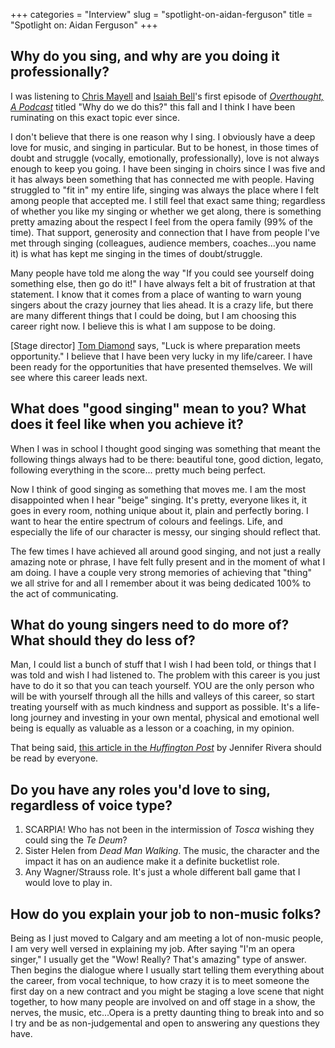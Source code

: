 +++
categories = "Interview"
slug = "spotlight-on-aidan-ferguson"
title = "Spotlight on: Aidan Ferguson"
+++

## Why do you sing, and why are you doing it professionally?

I was listening to [Chris Mayell](/chris-mayell-the-opera-career/) and [Isaiah Bell](/on-the-ego/)'s first episode of [*Overthought, A Podcast*](http://www.overthoughtpodcast.com/) titled "Why do we do this?" this fall and I think I have been ruminating on this exact topic ever since.  

I don't believe that there is one reason why I sing. I obviously have a deep love for music, and singing in particular. But to be honest, in those times of doubt and struggle (vocally, emotionally, professionally), love is not always enough to keep you going. I have been singing in choirs since I was five and it has always been something that has connected me with people. Having struggled to "fit in" my entire life, singing was always the place where I felt among people that accepted me. I still feel that exact same thing; regardless of whether you like my singing or whether we get along, there is something pretty amazing about the respect I feel from the opera family (99% of the time). That support, generosity and connection that I have from people I've met through singing (colleagues, audience members, coaches...you name it) is what has kept me singing in the times of doubt/struggle.   

Many people have told me along the way "If you could see yourself doing something else, then go do it!" I have always felt a bit of frustration at that statement.  I know that it comes from a place of wanting to warn young singers about the crazy journey that lies ahead.  It is a crazy life, but there are many different things that I could be doing, but I am choosing this career right now. I believe this is what I am suppose to be doing. 

[Stage director] [Tom Diamond](/tom-diamond-on-directing-opera/) says, "Luck is where preparation meets opportunity." I believe that I have been very lucky in my life/career. I have been ready for the opportunities that have presented themselves.  We will see where this career leads next. 

## What does "good singing" mean to you? What does it feel like when you achieve it?

When I was in school I thought good singing was something that meant the following things always had to be there: beautiful tone, good diction, legato, following everything in the score... pretty much being perfect.  

Now I think of good singing as something that moves me. I am the most disappointed when I hear "beige" singing. It's pretty, everyone likes it, it goes in every room, nothing unique about it, plain and perfectly boring. I want to hear the entire spectrum of colours and feelings. Life, and especially the life of our character is messy, our singing should reflect that. 

The few times I have achieved all around good singing, and not just a really amazing note or phrase, I have felt fully present and in the moment of what I am doing. I have a couple very strong memories of achieving that "thing" we all strive for and all I remember about it was being dedicated 100% to the act of communicating.

## What do young singers need to do more of? What should they do less of?

Man, I could list a bunch of stuff that I wish I had been told, or things that I was told and wish I had listened to. The problem with this career is you just have to do it so that you can teach yourself. YOU are the only person who will be with yourself through all the hills and valleys of this career, so start treating yourself with as much kindness and support as possible. It's a life-long journey and investing in your own mental, physical and emotional well being is equally as valuable as a lesson or a coaching, in my opinion.  

That being said, [this article in the *Huffington Post*](http://m.huffpost.com/us/entry/5590096) by Jennifer Rivera should be read by everyone. 

## Do you have any roles you'd love to sing, regardless of voice type?

1. SCARPIA! Who has not been in the intermission of *Tosca* wishing they could sing the *Te Deum*?
2. Sister Helen from *Dead Man Walking*. The music, the character and the impact it has on an audience make it a definite bucketlist role. 
3. Any Wagner/Strauss role. It's just a whole different ball game that I would love to play in. 

## How do you explain your job to non-music folks?

Being as I just moved to Calgary and am meeting a lot of non-music people, I am very well versed in explaining my job. After saying "I'm an opera singer," I usually get the "Wow! Really? That's amazing" type of answer. Then begins the dialogue where I usually start telling them everything about the career, from vocal technique, to how crazy it is to meet someone the first day on a new contract and you might be staging a love scene that night together, to how many people are involved on and off stage in a show, the nerves, the music, etc...Opera is a pretty daunting thing to break into and so I try and be as non-judgemental and open to answering any questions they have.  
